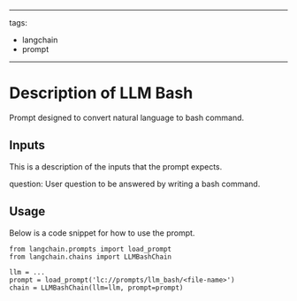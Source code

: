
---
tags:
- langchain
- prompt
---

# Description of LLM Bash

Prompt designed to convert natural language to bash command.



## Inputs

This is a description of the inputs that the prompt expects.

question: User question to be answered by writing a bash command.



## Usage

Below is a code snippet for how to use the prompt.

```
from langchain.prompts import load_prompt
from langchain.chains import LLMBashChain

llm = ...
prompt = load_prompt('lc://prompts/llm_bash/<file-name>')
chain = LLMBashChain(llm=llm, prompt=prompt)
```


